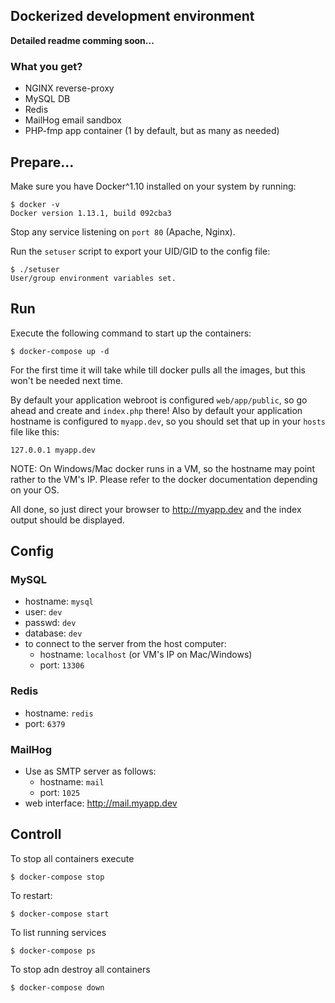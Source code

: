 ## Dockerized development environment

**Detailed readme comming soon...**

### What you get?
* NGINX reverse-proxy
* MySQL DB
* Redis
* MailHog email sandbox
* PHP-fmp app container (1 by default, but as many as needed)

## Prepare...
Make sure you have Docker\^1.10 installed on your system by running:
```
$ docker -v
Docker version 1.13.1, build 092cba3
```
Stop any service listening on `port 80` (Apache, Nginx).

Run the `setuser` script to export your UID/GID to the config file:
```
$ ./setuser
User/group environment variables set.
```

## Run
Execute the following command to start up the containers:
```
$ docker-compose up -d
```
For the first time it will take while till docker pulls all the images, but this won't be needed next time.


By default your application webroot is configured `web/app/public`, so go ahead and create and `index.php` there! Also by default your application hostname is configured to `myapp.dev`, so you should set that up in your `hosts` file like this:

    127.0.0.1 myapp.dev

NOTE: On Windows/Mac docker runs in a VM, so the hostname may point rather to the VM's IP. Please refer to the docker documentation depending on your OS.

All done, so just direct your browser to http://myapp.dev and the index output should be displayed.

## Config
### MySQL
  * hostname: `mysql`
  * user: `dev`
  * passwd: `dev`
  * database: `dev`
  * to connect to the server from the host computer:
    * hostname: `localhost` (or VM's IP on Mac/Windows)
    * port: `13306`
    
### Redis
  * hostname: `redis`
  * port: `6379`

### MailHog
  * Use as SMTP server as follows:
    * hostname: `mail`
    * port: `1025`
  * web interface: http://mail.myapp.dev

## Controll
To stop all containers execute
```
$ docker-compose stop
```
To restart:
```
$ docker-compose start
```
To list running services
```
$ docker-compose ps
```
To stop adn destroy all containers
```
$ docker-compose down
```